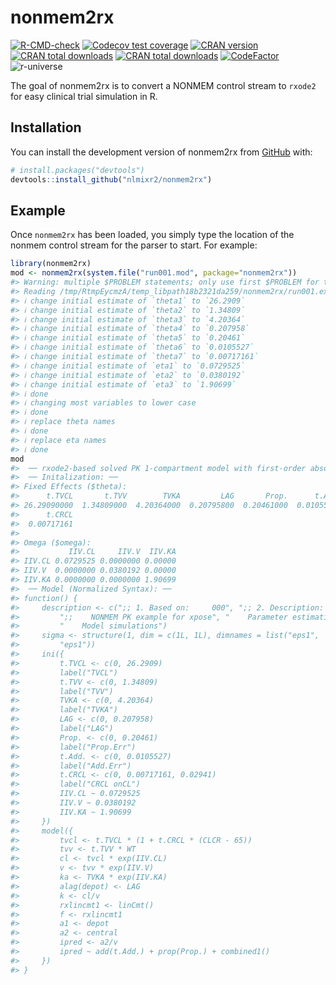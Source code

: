 
<!-- README.md is generated from README.Rmd. Please edit that file -->

# nonmem2rx

<!-- badges: start -->

[![R-CMD-check](https://github.com/nlmixr2/nonmem2rx/actions/workflows/R-CMD-check.yaml/badge.svg)](https://github.com/nlmixr2/nonmem2rx/actions/workflows/R-CMD-check.yaml)
[![Codecov test
coverage](https://codecov.io/gh/nlmixr2/nonmem2rx/branch/main/graph/badge.svg)](https://app.codecov.io/gh/nlmixr2/nonmem2rx?branch=main)
[![CRAN
version](http://www.r-pkg.org/badges/version/nonmem2rx)](https://cran.r-project.org/package=nonmem2rx)
[![CRAN total
downloads](https://cranlogs.r-pkg.org/badges/grand-total/nonmem2rx)](https://cran.r-project.org/package=nonmem2rx)
[![CRAN total
downloads](https://cranlogs.r-pkg.org/badges/nonmem2rx)](https://cran.r-project.org/package=nonmem2rx)
[![CodeFactor](https://www.codefactor.io/repository/github/nlmixr2/nonmem2rx/badge)](https://www.codefactor.io/repository/github/nlmixr2/nonmem2rx)
![r-universe](https://nlmixr2.r-universe.dev/badges/nonmem2rx)
<!-- badges: end -->

The goal of nonmem2rx is to convert a NONMEM control stream to `rxode2`
for easy clinical trial simulation in R.

## Installation

You can install the development version of nonmem2rx from
[GitHub](https://github.com/) with:

``` r
# install.packages("devtools")
devtools::install_github("nlmixr2/nonmem2rx")
```

## Example

Once `nonmem2rx` has been loaded, you simply type the location of the
nonmem control stream for the parser to start. For example:

``` r
library(nonmem2rx)
mod <- nonmem2rx(system.file("run001.mod", package="nonmem2rx"))
#> Warning: multiple $PROBLEM statements; only use first $PROBLEM for translation
#> Reading /tmp/RtmpEycmzA/temp_libpath18b2321da259/nonmem2rx/run001.ext
#> ℹ change initial estimate of `theta1` to `26.2909`
#> ℹ change initial estimate of `theta2` to `1.34809`
#> ℹ change initial estimate of `theta3` to `4.20364`
#> ℹ change initial estimate of `theta4` to `0.207958`
#> ℹ change initial estimate of `theta5` to `0.20461`
#> ℹ change initial estimate of `theta6` to `0.0105527`
#> ℹ change initial estimate of `theta7` to `0.00717161`
#> ℹ change initial estimate of `eta1` to `0.0729525`
#> ℹ change initial estimate of `eta2` to `0.0380192`
#> ℹ change initial estimate of `eta3` to `1.90699`
#> ℹ done
#> ℹ changing most variables to lower case
#> ℹ done
#> ℹ replace theta names
#> ℹ done
#> ℹ replace eta names
#> ℹ done
mod 
#>  ── rxode2-based solved PK 1-compartment model with first-order absorption ────── 
#>  ── Initalization: ──  
#> Fixed Effects ($theta): 
#>      t.TVCL       t.TVV        TVKA         LAG       Prop.      t.Add. 
#> 26.29090000  1.34809000  4.20364000  0.20795800  0.20461000  0.01055270 
#>      t.CRCL 
#>  0.00717161 
#> 
#> Omega ($omega): 
#>           IIV.CL     IIV.V  IIV.KA
#> IIV.CL 0.0729525 0.0000000 0.00000
#> IIV.V  0.0000000 0.0380192 0.00000
#> IIV.KA 0.0000000 0.0000000 1.90699
#>  ── Model (Normalized Syntax): ── 
#> function() {
#>     description <- c(";; 1. Based on:     000", ";; 2. Description:       ", 
#>         ";;    NONMEM PK example for xpose", "    Parameter estimation", 
#>         "    Model simulations")
#>     sigma <- structure(1, dim = c(1L, 1L), dimnames = list("eps1", 
#>         "eps1"))
#>     ini({
#>         t.TVCL <- c(0, 26.2909)
#>         label("TVCL")
#>         t.TVV <- c(0, 1.34809)
#>         label("TVV")
#>         TVKA <- c(0, 4.20364)
#>         label("TVKA")
#>         LAG <- c(0, 0.207958)
#>         label("LAG")
#>         Prop. <- c(0, 0.20461)
#>         label("Prop.Err")
#>         t.Add. <- c(0, 0.0105527)
#>         label("Add.Err")
#>         t.CRCL <- c(0, 0.00717161, 0.02941)
#>         label("CRCL onCL")
#>         IIV.CL ~ 0.0729525
#>         IIV.V ~ 0.0380192
#>         IIV.KA ~ 1.90699
#>     })
#>     model({
#>         tvcl <- t.TVCL * (1 + t.CRCL * (CLCR - 65))
#>         tvv <- t.TVV * WT
#>         cl <- tvcl * exp(IIV.CL)
#>         v <- tvv * exp(IIV.V)
#>         ka <- TVKA * exp(IIV.KA)
#>         alag(depot) <- LAG
#>         k <- cl/v
#>         rxlincmt1 <- linCmt()
#>         f <- rxlincmt1
#>         a1 <- depot
#>         a2 <- central
#>         ipred <- a2/v
#>         ipred ~ add(t.Add.) + prop(Prop.) + combined1()
#>     })
#> }
```

